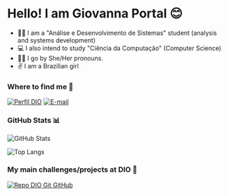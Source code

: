 
# Hello! I am Giovanna Portal 😊

- 👩‍💻 I am a "Análise e Desenvolvimento de Sistemas" student (analysis and systems development)
- 💻 I also intend to study "Ciência da Computação" (Computer Science)
- 🏳‍🌈 I go by She/Her pronouns.
- ✌ I am a Brazilian girl

### Where to find me 📱

[![Perfil DIO](https://img.shields.io/badge/-Meu%20Perfil%20na%20DIO-30A3DC?style=for-the-badge)](https://web.dio.me/users/giovanna_portaldacosta/)
[![E-mail](https://img.shields.io/badge/-Email-000?style=for-the-badge&logo=microsoft-outlook&logoColor=E94D5F)](mailto:giovanna.portaldacosta@gmail.com)


### GitHub Stats 📊

![GitHub Stats](https://github-readme-stats.vercel.app/api?username=ppcostaa&theme=transparent&bg_color=000&border_color=30A3DC&show_icons=true&icon_color=30A3DC&title_color=E94D5F&text_color=FFF)

![Top Langs](https://github-readme-stats-git-masterrstaa-rickstaa.vercel.app/api/top-langs/?username=ppcostaa&layout=compact&bg_color=000&border_color=30A3DC&title_color=E94D5F&text_color=FFF)

### My main challenges/projects at DIO  👾

[![Repo DIO Git GitHub](https://github-readme-stats.vercel.app/api/pin/?username=elidianaandrade&repo=dio-lab-open-source&bg_color=000&border_color=30A3DC&show_icons=true&icon_color=30A3DC&title_color=E94D5F&text_color=FFF)](https://github.com/elidianaandrade/dio-lab-open-source)
